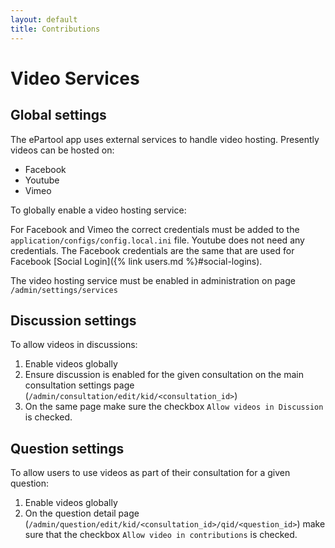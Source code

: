 ```yaml
---
layout: default
title: Contributions
---
```



# Video Services

## Global settings

The ePartool app uses external services to handle video hosting. Presently videos can be hosted on:

* Facebook
* Youtube
* Vimeo

To globally enable a video hosting service:

For Facebook and Vimeo the correct credentials must be added to the `application/configs/config.local.ini` file. Youtube does not need any credentials. The Facebook credentials are the same that are used for Facebook [Social Login]({% link users.md %}#social-logins).

The video hosting service must be enabled in administration on page `/admin/settings/services`


## Discussion settings

To allow videos in discussions:

1. Enable videos globally
2. Ensure discussion is enabled for the given consultation on the main consultation settings page (`/admin/consultation/edit/kid/<consultation_id>`)
3. On the same page make sure the checkbox `Allow videos in Discussion` is checked.


## Question settings

To allow users to use videos as part of their consultation for a given question:

1. Enable videos globally
2. On the question detail page (`/admin/question/edit/kid/<consultation_id>/qid/<question_id>`) make sure that the checkbox `Allow video in contributions` is checked.
